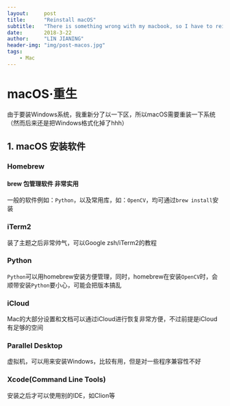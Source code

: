 ```yaml
---
layout:     post
title:      "Reinstall macOS"
subtitle:   "There is something wrong with my macbook, so I have to reinstall the OS"
date:       2018-3-22
author:     "LIN JIANING"
header-img: "img/post-macos.jpg"
tags:
    - Mac
---
```


# macOS·重生

由于要装Windows系统，我重新分了以一下区，所以macOS需要重装一下系统（然而后来还是把Windows格式化掉了hhh）

## 1. macOS 安装软件

### Homebrew

#### brew 包管理软件 非常实用

一般的软件例如：`Python`，以及常用库，如：`OpenCV`，均可通过`brew install`安装

### iTerm2

装了主题之后非常帅气，可以Google zsh/iTerm2的教程

### Python

`Python`可以用homebrew安装方便管理，同时，homebrew在安装`OpenCV`时，会顺带安装`Python`要小心，可能会把版本搞乱

### iCloud

Mac的大部分设置和文档可以通过iCloud进行恢复非常方便，不过前提是iCloud有足够的空间

### Parallel Desktop

虚拟机，可以用来安装Windows，比较有用，但是对一些程序兼容性不好

### Xcode(Command Line Tools)

安装之后才可以使用别的IDE，如Clion等
